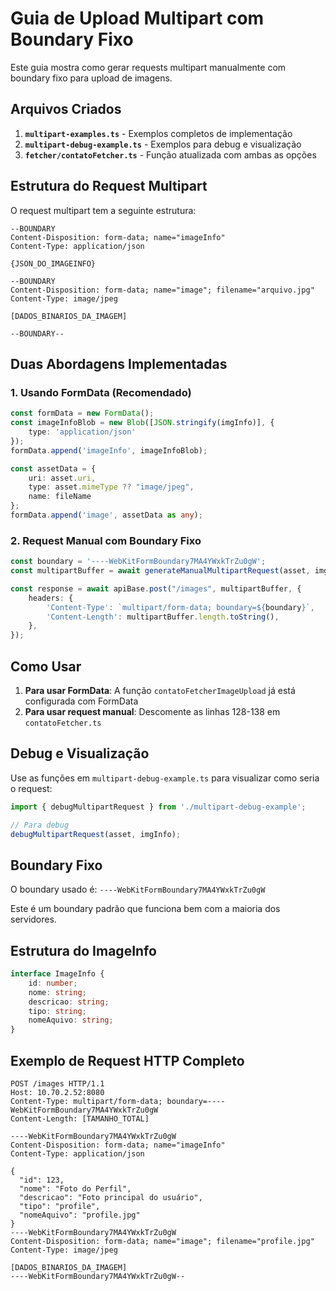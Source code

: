 # Guia de Upload Multipart com Boundary Fixo

Este guia mostra como gerar requests multipart manualmente com boundary fixo para upload de imagens.

## Arquivos Criados

1. **`multipart-examples.ts`** - Exemplos completos de implementação
2. **`multipart-debug-example.ts`** - Exemplos para debug e visualização
3. **`fetcher/contatoFetcher.ts`** - Função atualizada com ambas as opções

## Estrutura do Request Multipart

O request multipart tem a seguinte estrutura:

```
--BOUNDARY
Content-Disposition: form-data; name="imageInfo"
Content-Type: application/json

{JSON_DO_IMAGEINFO}

--BOUNDARY
Content-Disposition: form-data; name="image"; filename="arquivo.jpg"
Content-Type: image/jpeg

[DADOS_BINARIOS_DA_IMAGEM]

--BOUNDARY--
```

## Duas Abordagens Implementadas

### 1. Usando FormData (Recomendado)
```typescript
const formData = new FormData();
const imageInfoBlob = new Blob([JSON.stringify(imgInfo)], { 
    type: 'application/json' 
});
formData.append('imageInfo', imageInfoBlob);

const assetData = {
    uri: asset.uri,
    type: asset.mimeType ?? "image/jpeg",
    name: fileName
};
formData.append('image', assetData as any);
```

### 2. Request Manual com Boundary Fixo
```typescript
const boundary = '----WebKitFormBoundary7MA4YWxkTrZu0gW';
const multipartBuffer = await generateManualMultipartRequest(asset, imgInfo);

const response = await apiBase.post("/images", multipartBuffer, {
    headers: {
        'Content-Type': `multipart/form-data; boundary=${boundary}`,
        'Content-Length': multipartBuffer.length.toString(),
    },
});
```

## Como Usar

1. **Para usar FormData**: A função `contatoFetcherImageUpload` já está configurada com FormData
2. **Para usar request manual**: Descomente as linhas 128-138 em `contatoFetcher.ts`

## Debug e Visualização

Use as funções em `multipart-debug-example.ts` para visualizar como seria o request:

```typescript
import { debugMultipartRequest } from './multipart-debug-example';

// Para debug
debugMultipartRequest(asset, imgInfo);
```

## Boundary Fixo

O boundary usado é: `----WebKitFormBoundary7MA4YWxkTrZu0gW`

Este é um boundary padrão que funciona bem com a maioria dos servidores.

## Estrutura do ImageInfo

```typescript
interface ImageInfo { 
    id: number;
    nome: string;
    descricao: string;
    tipo: string;
    nomeAquivo: string;
}
```

## Exemplo de Request HTTP Completo

```
POST /images HTTP/1.1
Host: 10.70.2.52:8080
Content-Type: multipart/form-data; boundary=----WebKitFormBoundary7MA4YWxkTrZu0gW
Content-Length: [TAMANHO_TOTAL]

----WebKitFormBoundary7MA4YWxkTrZu0gW
Content-Disposition: form-data; name="imageInfo"
Content-Type: application/json

{
  "id": 123,
  "nome": "Foto do Perfil",
  "descricao": "Foto principal do usuário",
  "tipo": "profile",
  "nomeAquivo": "profile.jpg"
}
----WebKitFormBoundary7MA4YWxkTrZu0gW
Content-Disposition: form-data; name="image"; filename="profile.jpg"
Content-Type: image/jpeg

[DADOS_BINARIOS_DA_IMAGEM]
----WebKitFormBoundary7MA4YWxkTrZu0gW--
```
